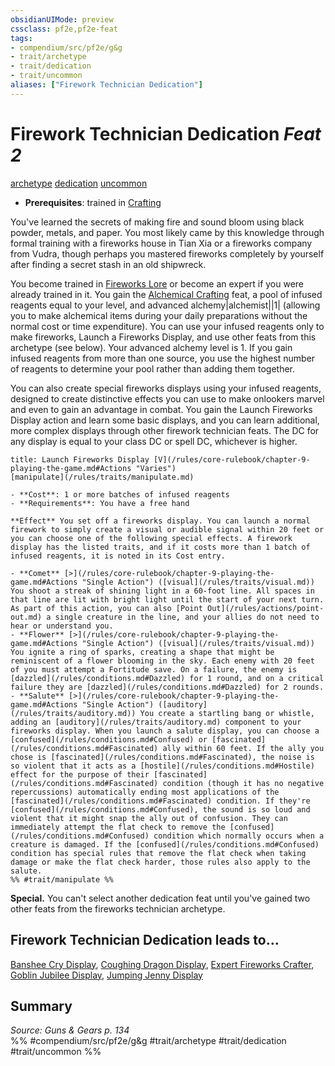 ```yaml
---
obsidianUIMode: preview
cssclass: pf2e,pf2e-feat
tags:
- compendium/src/pf2e/g&g
- trait/archetype
- trait/dedication
- trait/uncommon
aliases: ["Firework Technician Dedication"]
---
```

# Firework Technician Dedication  *Feat 2*  
[archetype](/rules/traits/archetype.md)  [dedication](/rules/traits/dedication.md)  [uncommon](/rules/traits/uncommon.md)  

- **Prerequisites**: trained in [Crafting](/compendium/skills.md#Crafting)

You've learned the secrets of making fire and sound bloom using black powder, metals, and paper. You most likely came by this knowledge through formal training with a fireworks house in Tian Xia or a fireworks company from Vudra, though perhaps you mastered fireworks completely by yourself after finding a secret stash in an old shipwreck.

You become trained in [Fireworks Lore](/compendium/skills.md#Lore) or become an expert if you were already trained in it. You gain the [Alchemical Crafting](/compendium/feats/alchemical-crafting.md) feat, a pool of infused reagents equal to your level, and advanced alchemy|alchemist||1| (allowing you to make alchemical items during your daily preparations without the normal cost or time expenditure). You can use your infused reagents only to make fireworks, Launch a Fireworks Display, and use other feats from this archetype (see below). Your advanced alchemy level is 1. If you gain infused reagents from more than one source, you use the highest number of reagents to determine your pool rather than adding them together.

You can also create special fireworks displays using your infused reagents, designed to create distinctive effects you can use to make onlookers marvel and even to gain an advantage in combat. You gain the Launch Fireworks Display action and learn some basic displays, and you can learn additional, more complex displays through other firework technician feats. The DC for any display is equal to your class DC or spell DC, whichever is higher.

```ad-embed-ability
title: Launch Fireworks Display [V](/rules/core-rulebook/chapter-9-playing-the-game.md#Actions "Varies")
[manipulate](/rules/traits/manipulate.md)  

- **Cost**: 1 or more batches of infused reagents
- **Requirements**: You have a free hand

**Effect** You set off a fireworks display. You can launch a normal firework to simply create a visual or audible signal within 20 feet or you can choose one of the following special effects. A firework display has the listed traits, and if it costs more than 1 batch of infused reagents, it is noted in its Cost entry.

- **Comet** [>](/rules/core-rulebook/chapter-9-playing-the-game.md#Actions "Single Action") ([visual](/rules/traits/visual.md)) You shoot a streak of shining light in a 60-foot line. All spaces in that line are lit with bright light until the start of your next turn. As part of this action, you can also [Point Out](/rules/actions/point-out.md) a single creature in the line, and your allies do not need to hear or understand you.
- **Flower** [>](/rules/core-rulebook/chapter-9-playing-the-game.md#Actions "Single Action") ([visual](/rules/traits/visual.md)) You ignite a ring of sparks, creating a shape that might be reminiscent of a flower blooming in the sky. Each enemy with 20 feet of you must attempt a Fortitude save. On a failure, the enemy is [dazzled](/rules/conditions.md#Dazzled) for 1 round, and on a critical failure they are [dazzled](/rules/conditions.md#Dazzled) for 2 rounds.
- **Salute** [>](/rules/core-rulebook/chapter-9-playing-the-game.md#Actions "Single Action") ([auditory](/rules/traits/auditory.md)) You create a startling bang or whistle, adding an [auditory](/rules/traits/auditory.md) component to your fireworks display. When you launch a salute display, you can choose a [confused](/rules/conditions.md#Confused) or [fascinated](/rules/conditions.md#Fascinated) ally within 60 feet. If the ally you chose is [fascinated](/rules/conditions.md#Fascinated), the noise is so violent that it acts as a [hostile](/rules/conditions.md#Hostile) effect for the purpose of their [fascinated](/rules/conditions.md#Fascinated) condition (though it has no negative repercussions) automatically ending most applications of the [fascinated](/rules/conditions.md#Fascinated) condition. If they're [confused](/rules/conditions.md#Confused), the sound is so loud and violent that it might snap the ally out of confusion. They can immediately attempt the flat check to remove the [confused](/rules/conditions.md#Confused) condition which normally occurs when a creature is damaged. If the [confused](/rules/conditions.md#Confused) condition has special rules that remove the flat check when taking damage or make the flat check harder, those rules also apply to the salute.  
%% #trait/manipulate %%
```

**Special.** You can't select another dedication feat until you've gained two other feats from the fireworks technician archetype.

## Firework Technician Dedication leads to...

[Banshee Cry Display](/compendium/feats/banshee-cry-display-g-g.md), [Coughing Dragon Display](/compendium/feats/coughing-dragon-display-g-g.md), [Expert Fireworks Crafter](/compendium/feats/expert-fireworks-crafter-g-g.md), [Goblin Jubilee Display](/compendium/feats/goblin-jubilee-display-g-g.md), [Jumping Jenny Display](/compendium/feats/jumping-jenny-display-g-g.md)

## Summary

*Source: Guns & Gears p. 134*  
%% #compendium/src/pf2e/g&g #trait/archetype #trait/dedication #trait/uncommon %%